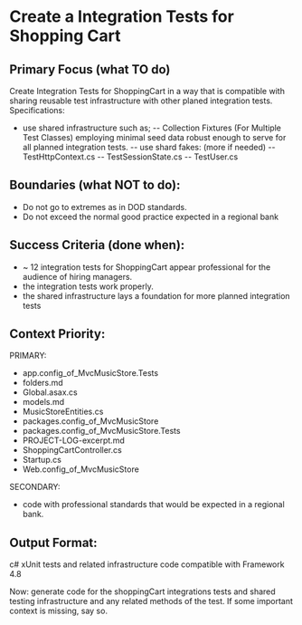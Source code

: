 # Create a Integration Tests for Shopping Cart

## Primary Focus (what TO do)
Create Integration Tests for ShoppingCart in a way that is compatible with sharing reusable test infrastructure with other planed integration tests.
Specifications:
- use shared infrastructure such as;
	-- Collection Fixtures (For Multiple Test Classes) employing minimal seed data robust enough to serve for all planned integration tests.
	-- use shard fakes: (more if needed)
		-- TestHttpContext.cs
		-- TestSessionState.cs
		-- TestUser.cs


## Boundaries (what NOT to do):

- Do not go to extremes as in DOD standards.  
- Do not exceed the normal good practice expected in a regional bank

## Success Criteria (done when):
- ~ 12 integration tests for ShoppingCart appear professional for the audience of hiring managers.
- the integration tests work properly.
- the shared infrastructure lays a foundation for more planned integration tests 


## Context Priority:
PRIMARY: 
- app.config_of_MvcMusicStore.Tests
- folders.md
- Global.asax.cs
- models.md
- MusicStoreEntities.cs
- packages.config_of_MvcMusicStore
- packages.config_of_MvcMusicStore.Tests
- PROJECT-LOG-excerpt.md
- ShoppingCartController.cs
- Startup.cs
- Web.config_of_MvcMusicStore



SECONDARY: 
- code with professional standards that would be expected in a regional bank.


## Output Format:
c# xUnit tests and related infrastructure code compatible with Framework 4.8

Now: generate code for the shoppingCart integrations tests and shared testing infrastructure and any related methods of the test.
If some important context is missing, say so.


